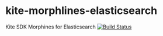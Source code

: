 kite-morphlines-elasticsearch
=============================

Kite SDK Morphines for Elasticsearch [![Build Status](https://travis-ci.org/sematext/kite-morphlines-elasticsearch.svg?branch=master)](https://travis-ci.org/sematext/kite-morphlines-elasticsearch)
